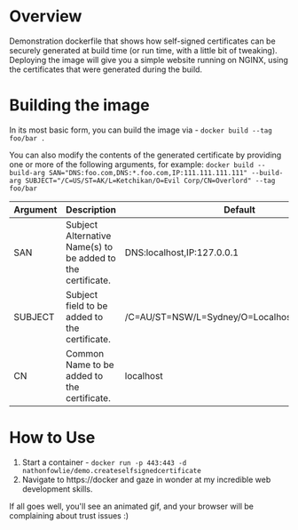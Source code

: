 # Overview
Demonstration dockerfile that shows how self-signed certificates can be securely generated at build time (or run time, with a little bit of tweaking). Deploying the image will give you a simple website running on NGINX, using the certificates that were generated during the build.

# Building the image
In its most basic form, you can build the image via -
`docker build --tag foo/bar .`

You can also modify the contents of the generated certificate by providing one or more of the following arguments, for example:
`docker build --build-arg SAN="DNS:foo.com,DNS:*.foo.com,IP:111.111.111.111" --build-arg SUBJECT="/C=US/ST=AK/L=Ketchikan/O=Evil Corp/CN=Overlord" --tag foo/bar`

|Argument|Description|Default|
|--------|-----------|-------|
|SAN|Subject Alternative Name(s) to be added to the certificate.|DNS:localhost,IP:127.0.0.1|
|SUBJECT|Subject field to be added to the certificate.|/C=AU/ST=NSW/L=Sydney/O=Localhost/CN=localhost|
|CN|Common Name to be added to the certificate.|localhost|

# How to Use
1. Start a container -
`docker run -p 443:443 -d nathonfowlie/demo.createselfsignedcertificate`
2. Navigate to https://docker and gaze in wonder at my incredible web development skills.

If all goes well, you'll see an animated gif, and your browser will be complaining about trust issues :)
